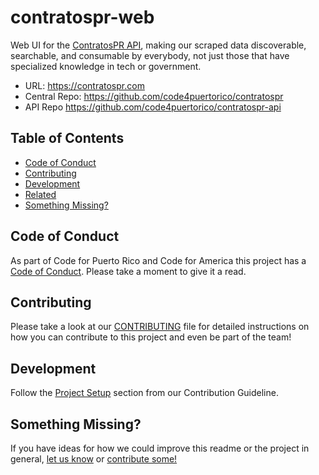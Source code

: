 # contratospr-web

Web UI for the [ContratosPR API](https://github.com/Code4PuertoRico/contratospr-api), making our scraped data discoverable, searchable, and consumable by everybody, not just those that have specialized knowledge in tech or government.

- URL: https://contratospr.com
- Central Repo: https://github.com/code4puertorico/contratospr
- API Repo https://github.com/code4puertorico/contratospr-api

## Table of Contents

- [Code of Conduct](#code-of-conduct)
- [Contributing](#contributing)
- [Development](#development)
- [Related](#related)
- [Something Missing?](#something-missing)

## Code of Conduct

As part of Code for Puerto Rico and Code for America this project has a [Code of Conduct](CODE_OF_CONDUCT.md). Please take a moment to give it a read.

## Contributing

Please take a look at our [CONTRIBUTING](CONTRIBUTING.md) file for detailed instructions on how you can contribute to this project and even be part of the team!

## Development

Follow the [Project Setup](CONTRIBUTING.md#project-setup) section from our Contribution Guideline.

## Something Missing?

If you have ideas for how we could improve this readme or the project in general, [let us know](https://github.com/Code4PuertoRico/contratospr-web/issues) or [contribute some!](#contributing)
